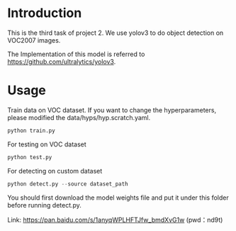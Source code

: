 # Introduction
This is the third task of project 2. We use yolov3 to do object detection on VOC2007 images. 

The Implementation of this model is referred to https://github.com/ultralytics/yolov3.

# Usage
Train data on VOC dataset. If you want to change the hyperparameters, please modified the data/hyps/hyp.scratch.yaml.
```python
python train.py
```
For testing on VOC dataset
```python
python test.py
```
For detecting on custom dataset
```python
python detect.py --source dataset_path
```
You should first download the model weights file and put it under this folder before running detect.py. 

Link: https://pan.baidu.com/s/1anyqWPLHFTJfw_bmdXvG1w (pwd：nd9t)
